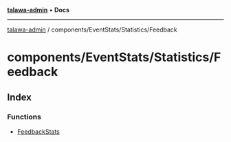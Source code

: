 [**talawa-admin**](../../../../README.md) • **Docs**

***

[talawa-admin](../../../../modules.md) / components/EventStats/Statistics/Feedback

# components/EventStats/Statistics/Feedback

## Index

### Functions

- [FeedbackStats](functions/FeedbackStats.md)
